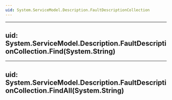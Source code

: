 ```yaml
---
uid: System.ServiceModel.Description.FaultDescriptionCollection
---
```


---
uid: System.ServiceModel.Description.FaultDescriptionCollection.Find(System.String)
---

---
uid: System.ServiceModel.Description.FaultDescriptionCollection.FindAll(System.String)
---
